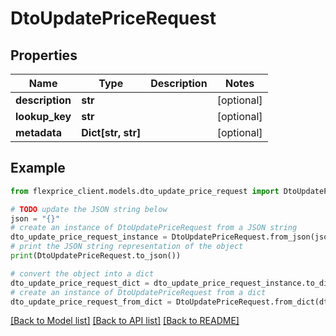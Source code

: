 # DtoUpdatePriceRequest


## Properties

Name | Type | Description | Notes
------------ | ------------- | ------------- | -------------
**description** | **str** |  | [optional] 
**lookup_key** | **str** |  | [optional] 
**metadata** | **Dict[str, str]** |  | [optional] 

## Example

```python
from flexprice_client.models.dto_update_price_request import DtoUpdatePriceRequest

# TODO update the JSON string below
json = "{}"
# create an instance of DtoUpdatePriceRequest from a JSON string
dto_update_price_request_instance = DtoUpdatePriceRequest.from_json(json)
# print the JSON string representation of the object
print(DtoUpdatePriceRequest.to_json())

# convert the object into a dict
dto_update_price_request_dict = dto_update_price_request_instance.to_dict()
# create an instance of DtoUpdatePriceRequest from a dict
dto_update_price_request_from_dict = DtoUpdatePriceRequest.from_dict(dto_update_price_request_dict)
```
[[Back to Model list]](../README.md#documentation-for-models) [[Back to API list]](../README.md#documentation-for-api-endpoints) [[Back to README]](../README.md)


